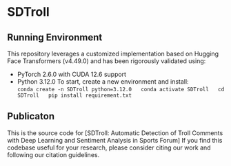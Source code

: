 # SDTroll
## Running Environment  
This repository leverages a customized implementation based on Hugging Face Transformers (v4.49.0) and has been rigorously validated using:
- PyTorch 2.6.0 with CUDA 12.6 support
- Python 3.12.0
To start, create a new environment and install:  
`
conda create -n SDTroll python=3.12.0  
conda activate SDTroll  
cd SDTroll  
pip install requirement.txt  
`

## Publicaton
This is the source code for [SDTroll: Automatic Detection of Troll Comments with Deep Learning and Sentiment Analysis in Sports Forum]
If you find this codebase useful for your research, please consider citing our work and following our citation guidelines.

